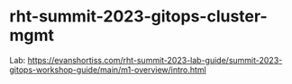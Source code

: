 # rht-summit-2023-gitops-cluster-mgmt

Lab: https://evanshortiss.com/rht-summit-2023-lab-guide/summit-2023-gitops-workshop-guide/main/m1-overview/intro.html
